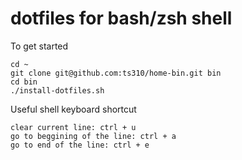 # dotfiles for bash/zsh shell #

To get started

	cd ~
	git clone git@github.com:ts310/home-bin.git bin
	cd bin
	./install-dotfiles.sh


Useful shell keyboard shortcut

	clear current line: ctrl + u
	go to beggining of the line: ctrl + a
	go to end of the line: ctrl + e
